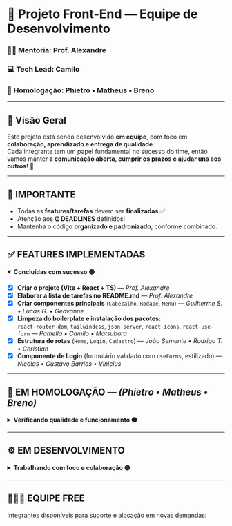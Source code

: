 # 🚀 Projeto Front-End — Equipe de Desenvolvimento

### 👨‍🏫 **Mentoria:** Prof. Alexandre  
### 💻 **Tech Lead:** Camilo  
### 🧩 **Homologação:** Phietro • Matheus • Breno  

---

## 🧠 Visão Geral  
Este projeto está sendo desenvolvido **em equipe**, com foco em **colaboração, aprendizado e entrega de qualidade**.  
Cada integrante tem um papel fundamental no sucesso do time, então vamos manter **a comunicação aberta, cumprir os prazos e ajudar uns aos outros! 💪**

---

## 📅 **IMPORTANTE**
- Todas as **features/tarefas** devem ser **finalizadas** ✅  
- Atenção aos **⏰ DEADLINES** definidos!  
- Mantenha o código **organizado e padronizado**, conforme combinado.

---

## ✅ **FEATURES IMPLEMENTADAS**

<details open>
<summary><b>Concluídas com sucesso 🟢</b></summary>

- [x] **Criar o projeto (Vite + React + TS)** — *Prof. Alexandre*  
- [x] **Elaborar a lista de tarefas no README.md** — *Prof. Alexandre*  
- [x] **Criar componentes principais** (`Cabecalho`, `Rodape`, `Menu`) — *Guilherme S. • Lucas G. • Geovanne*  
- [x] **Limpeza do boilerplate e instalação dos pacotes:**  
  `react-router-dom`, `tailwindcss`, `json-server`, `react-icons`, `react-use-form` — *Pamella • Camilo • Matsubara*  
- [x] **Estrutura de rotas** (`Home`, `Login`, `Cadastro`) — *João Semente • Rodrigo T. • Christian*  
- [x] **Componente de Login** (formulário validado com `useForms`, estilizado) — *Nicolas • Gustavo Barrios • Vinicius*  

</details>

---

## 🧪 **EM HOMOLOGAÇÃO** — *(Phietro • Matheus • Breno)*

<details>
<summary><b>Verificando qualidade e funcionamento 🟠</b></summary>

- [ ] **API com json-server**  
  Criar `db.json` + endpoint `/usuarios` com dados:  
  `[id, nome, nomeUser, email, avatar]` — *Cleidy • Yuri • Vendrameto • Rafael*  
  ⏰ **Deadline:** 22:40  

</details>

---

## ⚙️ **EM DESENVOLVIMENTO**

<details>
<summary><b>Trabalhando com foco e colaboração 🟡</b></summary>

- [ ] **Global.css** — *Guilherme S. • Lucas G. • Geovanne*  
- [ ] **Home dinâmica:** sistema de notícias com API pública (ex: UOL, TERRA, MSN) — *Pamella • Camilo • Matsubara*  
- [ ] **Componente de Cadastro** (formulário com validação `useForms`) — *Guilherme S. • Lucas G. • Geovanne*  
- [ ] **Cabeçalho com base em referência visual (asserts)** — *Wiclif • Gabriel Ambrosio • Paulo*  
- [ ] **Produtos no `db.json`** — *Nicolas • Gustavo Barrios • Vinicius*
- [ ] **Página de produtos:** exibir lista + incrementar carrinho ao clicar em “Comprar” — *(a definir)*  

</details>

---

## 🧑‍🤝‍🧑 **EQUIPE FREE**
Integrantes disponíveis para suporte e alocação em novas demandas:  